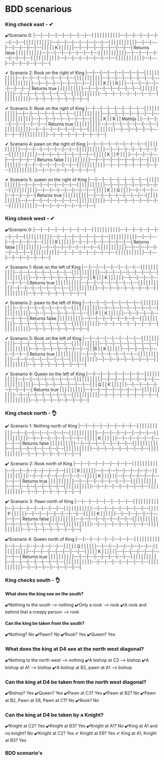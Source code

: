 # BDD scenarious

### King check east - ✔

✔️Scenario 0:
|---|---|---|---|---|---|---|---|
|   |   |   |   |   |   |   |   |
|---|---|---|---|---|---|---|---|
|   |   |   |   |   |   |   |   |
|---|---|---|---|---|---|---|---|
|   |   |   |   |   |   |   |   |
|---|---|---|---|---|---|---|---|
|   |   |   | K |   |   |   |   |
|---|---|---|---|---|---|---|---|  Returns false
|   |   |   |   |   |   |   |   |
|---|---|---|---|---|---|---|---|
|   |   |   |   |   |   |   |   |
|---|---|---|---|---|---|---|---|
|   |   |   |   |   |   |   |   |
|---|---|---|---|---|---|---|---|
|   |   |   |   |   |   |   |   |
|---|---|---|---|---|---|---|---|



✔ Scenario 2: Rook on the right of King
|---|---|---|---|---|---|---|---|
|   |   |   |   |   |   |   |   |
|---|---|---|---|---|---|---|---|
|   |   |   |   |   |   |   |   |
|---|---|---|---|---|---|---|---|
|   |   |   |   |   |   |   |   |
|---|---|---|---|---|---|---|---|
|   |   |   | K |   |   | R |   |
|---|---|---|---|---|---|---|---|  Returns true
|   |   |   |   |   |   |   |   |
|---|---|---|---|---|---|---|---|
|   |   |   |   |   |   |   |   |
|---|---|---|---|---|---|---|---|
|   |   |   |   |   |   |   |   |
|---|---|---|---|---|---|---|---|
|   |   |   |   |   |   |   |   |
|---|---|---|---|---|---|---|---|

✔ Scenario 3: Rook on the right of King
|---|---|---|---|---|---|---|---|
|   |   |   |   |   |   |   |   |
|---|---|---|---|---|---|---|---|
|   |   |   |   |   |   |   |   |
|---|---|---|---|---|---|---|---|
|   |   |   |   |   |   |   |   |
|---|---|---|---|---|---|---|---|
|   |   |   | K |   | R |   | Mathijs  |
|---|---|---|---|---|---|---|---|  Returns true
|   |   |   |   |   |   |   |   |
|---|---|---|---|---|---|---|---|
|   |   |   |   |   |   |   |   |
|---|---|---|---|---|---|---|---|
|   |   |   |   |   |   |   |   |
|---|---|---|---|---|---|---|---|
|   |   |   |   |   |   |   |   |
|---|---|---|---|---|---|---|---|

✔ Scenario 4: pawn on the right of King
|---|---|---|---|---|---|---|---|
|   |   |   |   |   |   |   |   |
|---|---|---|---|---|---|---|---|
|   |   |   |   |   |   |   |   |
|---|---|---|---|---|---|---|---|
|   |   |   |   |   |   |   |   |
|---|---|---|---|---|---|---|---|
|   |   |   | K |   | P |   |   |
|---|---|---|---|---|---|---|---|  Returns false
|   |   |   |   |   |   |   |   |
|---|---|---|---|---|---|---|---|
|   |   |   |   |   |   |   |   |
|---|---|---|---|---|---|---|---|
|   |   |   |   |   |   |   |   |
|---|---|---|---|---|---|---|---|
|   |   |   |   |   |   |   |   |
|---|---|---|---|---|---|---|---|

✔ Scenario 5: queen on the right of King
|---|---|---|---|---|---|---|---|
|   |   |   |   |   |   |   |   |
|---|---|---|---|---|---|---|---|
|   |   |   |   |   |   |   |   |
|---|---|---|---|---|---|---|---|
|   |   |   |   |   |   |   |   |
|---|---|---|---|---|---|---|---|
|   |   |   | K |   | Q |   |   |
|---|---|---|---|---|---|---|---|  Returns true
|   |   |   |   |   |   |   |   |
|---|---|---|---|---|---|---|---|
|   |   |   |   |   |   |   |   |
|---|---|---|---|---|---|---|---|
|   |   |   |   |   |   |   |   |
|---|---|---|---|---|---|---|---|
|   |   |   |   |   |   |   |   |
|---|---|---|---|---|---|---|---|

### King check west - ✔

✔️Scenario 0:
|---|---|---|---|---|---|---|---|
|   |   |   |   |   |   |   |   |
|---|---|---|---|---|---|---|---|
|   |   |   |   |   |   |   |   |
|---|---|---|---|---|---|---|---|
|   |   |   |   |   |   |   |   |
|---|---|---|---|---|---|---|---|
|   |   |   | K |   |   |   |   |
|---|---|---|---|---|---|---|---|  Returns false
|   |   |   |   |   |   |   |   |
|---|---|---|---|---|---|---|---|
|   |   |   |   |   |   |   |   |
|---|---|---|---|---|---|---|---|
|   |   |   |   |   |   |   |   |
|---|---|---|---|---|---|---|---|
|   |   |   |   |   |   |   |   |
|---|---|---|---|---|---|---|---|

✔ Scenario 1: Rook on the left of King
|---|---|---|---|---|---|---|---|
|   |   |   |   |   |   |   |   |
|---|---|---|---|---|---|---|---|
|   |   |   |   |   |   |   |   |
|---|---|---|---|---|---|---|---|
|   |   |   |   |   |   |   |   |
|---|---|---|---|---|---|---|---|
| R |   |   | K |   |   |  |   |
|---|---|---|---|---|---|---|---|  Returns true
|   |   |   |   |   |   |   |   |
|---|---|---|---|---|---|---|---|
|   |   |   |   |   |   |   |   |
|---|---|---|---|---|---|---|---|
|   |   |   |   |   |   |   |   |
|---|---|---|---|---|---|---|---|
|   |   |   |   |   |   |   |   |
|---|---|---|---|---|---|---|---|

✔ Scenario 2: pawn to the left of King
|---|---|---|---|---|---|---|---|
|   |   |   |   |   |   |   |   |
|---|---|---|---|---|---|---|---|
|   |   |   |   |   |   |   |   |
|---|---|---|---|---|---|---|---|
|   |   |   |   |   |   |   |   |
|---|---|---|---|---|---|---|---|
|   | P |   | K |   |   |   |   |
|---|---|---|---|---|---|---|---|  Returns false
|   |   |   |   |   |   |   |   |
|---|---|---|---|---|---|---|---|
|   |   |   |   |   |   |   |   |
|---|---|---|---|---|---|---|---|
|   |   |   |   |   |   |   |   |
|---|---|---|---|---|---|---|---|
|   |   |   |   |   |   |   |   |
|---|---|---|---|---|---|---|---|

✔ Scenario 3: Rook on the left of King
|---|---|---|---|---|---|---|---|
|   |   |   |   |   |   |   |   |
|---|---|---|---|---|---|---|---|
|   |   |   |   |   |   |   |   |
|---|---|---|---|---|---|---|---|
|   |   |   |   |   |   |   |   |
|---|---|---|---|---|---|---|---|
|   |R  |   | K |   |   |   |   |
|---|---|---|---|---|---|---|---|  Returns true
|   |   |   |   |   |   |   |   |
|---|---|---|---|---|---|---|---|
|   |   |   |   |   |   |   |   |
|---|---|---|---|---|---|---|---|
|   |   |   |   |   |   |   |   |
|---|---|---|---|---|---|---|---|
|   |   |   |   |   |   |   |   |
|---|---|---|---|---|---|---|---|

✔ Scenario 4: Queen on the left of King
|---|---|---|---|---|---|---|---|
|   |   |   |   |   |   |   |   |
|---|---|---|---|---|---|---|---|
|   |   |   |   |   |   |   |   |
|---|---|---|---|---|---|---|---|
|   |   |   |   |   |   |   |   |
|---|---|---|---|---|---|---|---|
|   | Q |   | K |   |   |   |   |
|---|---|---|---|---|---|---|---|  Returns true
|   |   |   |   |   |   |   |   |
|---|---|---|---|---|---|---|---|
|   |   |   |   |   |   |   |   |
|---|---|---|---|---|---|---|---|
|   |   |   |   |   |   |   |   |
|---|---|---|---|---|---|---|---|
|   |   |   |   |   |   |   |   |
|---|---|---|---|---|---|---|---|


### King check north - 👌

✔️ Scenario 1: Nothing north of King
|---|---|---|---|---|---|---|---|
|   |   |   |   |   |   |   |   |
|---|---|---|---|---|---|---|---|
|   |   |   |   |   |   |   |   |
|---|---|---|---|---|---|---|---|
|   |   |   |   |   |   |   |   |
|---|---|---|---|---|---|---|---|
|   |   |   | K |   |   |   |   |
|---|---|---|---|---|---|---|---|  Returns false
|   |   |   |   |   |   |   |   |
|---|---|---|---|---|---|---|---|
|   |   |   |   |   |   |   |   |
|---|---|---|---|---|---|---|---|
|   |   |   |   |   |   |   |   |
|---|---|---|---|---|---|---|---|
|   |   |   |   |   |   |   |   |
|---|---|---|---|---|---|---|---|

✔️ Scenario 2: Rook north of King
|---|---|---|---|---|---|---|---|
|   |   |   |   |   |   |   |   |
|---|---|---|---|---|---|---|---|
|   |   |   | R |   |   |   |   |
|---|---|---|---|---|---|---|---|
|   |   |   |   |   |   |   |   |
|---|---|---|---|---|---|---|---|
|   |   |   | K |   |   |   |   |
|---|---|---|---|---|---|---|---|  Returns true
|   |   |   |   |   |   |   |   |
|---|---|---|---|---|---|---|---|
|   |   |   |   |   |   |   |   |
|---|---|---|---|---|---|---|---|
|   |   |   |   |   |   |   |   |
|---|---|---|---|---|---|---|---|
|   |   |   |   |   |   |   |   |
|---|---|---|---|---|---|---|---|

✔️ Scenario 3: Pawn north of King
|---|---|---|---|---|---|---|---|
|   |   |   |   |   |   |   |   |
|---|---|---|---|---|---|---|---|
|   |   |   |   |   |   |   |   |
|---|---|---|---|---|---|---|---|
|   |   |   | P |   |   |   |   |
|---|---|---|---|---|---|---|---|
|   |   |   | K |   |   |   |   |
|---|---|---|---|---|---|---|---|  Returns false
|   |   |   |   |   |   |   |   |
|---|---|---|---|---|---|---|---|
|   |   |   |   |   |   |   |   |
|---|---|---|---|---|---|---|---|
|   |   |   |   |   |   |   |   |
|---|---|---|---|---|---|---|---|
|   |   |   |   |   |   |   |   |
|---|---|---|---|---|---|---|---|

✔️Scenario 4: Queen north of King
|---|---|---|---|---|---|---|---|
|   |   |   |   |   |   |   |   |
|---|---|---|---|---|---|---|---|
|   |   |   | Q |   |   |   |   |
|---|---|---|---|---|---|---|---|
|   |   |   |   |   |   |   |   |
|---|---|---|---|---|---|---|---|
|   |   |   | K |   |   |   |   |
|---|---|---|---|---|---|---|---|  Returns true
|   |   |   |   |   |   |   |   |
|---|---|---|---|---|---|---|---|
|   |   |   |   |   |   |   |   |
|---|---|---|---|---|---|---|---|
|   |   |   |   |   |   |   |   |
|---|---|---|---|---|---|---|---|
|   |   |   |   |   |   |   |   |
|---|---|---|---|---|---|---|---|

### King checks south - 👌

#### What does the king see on the south?

✔️Nothing to the south --> nothing
✔️Only a rook --> rook
✔️A rook and behind that a creepy person --> rook

#### Can the king be taken from the south?

✔️Nothing? No
✔️Pawn? No
✔️Rook? Yes
✔️Queen? Yes

### What does the king at D4 see at the north west diagonal?

✔️Nothing to the north west --> nothing
✔️A bishop at C3 --> bishop
✔️A bishop at A1 --> bishop
✔️A bishop at B2, pawn at A1 --> bishop

### Can the king at D4 be taken from the north west diagonal?

✔️Bishop? Yes
✔️Queen? Yes
✔️Pawn at C3? Yes
✔️Pawn at B2? No
✔️Pawn at B2, Pawn at E8, Pawn at C1? No
✔️Rook? No

### Can the king at D4 be taken by a Knight?
✔️Knight at C2? Yes
✔️Knight at B3? Yes
✔️Knight at A1? No
✔️King at A1 and no knight? No
✔️Knight at C2? Yes
✔ Knight at E6? Yes
✔ King at A1, Knight at B3? Yes


### BDD scenario's






